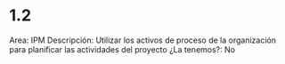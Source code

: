 # 1.2

Area: IPM
Descripción: Utilizar los activos de proceso de la organización para planificar las
actividades del proyecto
¿La tenemos?: No